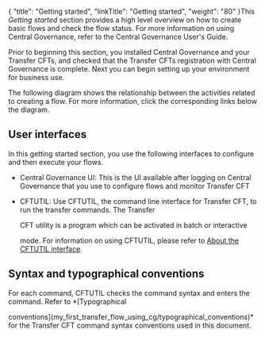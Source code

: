 {
    "title": "Getting started",
    "linkTitle": "Getting started",
    "weight": "80"
}This *Getting started* section provides a high level overview on how to create basic flows and check the flow status. For more information on using Central Governance, refer to the Central Governance User's Guide.

Prior to beginning this section, you installed Central Governance and your Transfer CFTs, and checked that the Transfer CFTs registration with Central Governance is complete. Next you can begin setting up your environment for business use.

The following diagram shows the relationship between the activities related to creating a flow. For more information, click the corresponding links below the diagram.

## User interfaces

In this getting started section, you use the following interfaces to configure and then execute your flows.

-   Central Governance UI: This is the UI available after logging on Central Governance that you use to configure flows and monitor Transfer CFT
-   CFTUTIL: Use CFTUTIL, the command line interface for Transfer CFT, to run the transfer commands. The Transfer
    CFT utility is a program which can be activated in batch or interactive
    mode. For information on using CFTUTIL, please refer to [About the CFTUTIL interface](../c_intro_userinterfaces/about_cftutil).

## Syntax and typographical conventions

For each command, CFTUTIL checks the command syntax and enters the command. Refer to *[Typographical
conventions](my_first_transfer_flow_using_cg/typographical_conventions)* for the Transfer CFT command syntax conventions used in this document.

 
